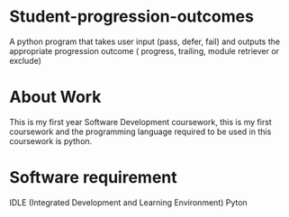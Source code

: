 # Student-progression-outcomes
A python program that takes user input (pass, defer, fail) and outputs the appropriate progression outcome ( progress, trailing,  module retriever or exclude) 

# About Work
This is my first year Software Development coursework, this is my first coursework and the programming language required to be used in this coursework is python.

# Software requirement
IDLE (Integrated Development and Learning Environment) Pyton 
